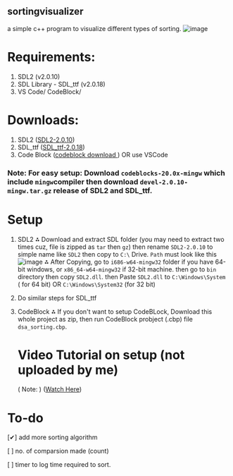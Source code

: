 ## sortingvisualizer
a simple c++ program to visualize different types of sorting.
![image](https://github.com/user-attachments/assets/b963879b-e254-4ad5-ae0c-a8f8dfdd40f5)
# Requirements:
1. SDL2 (v2.0.10)
2. SDL Library - SDL_ttf (v2.0.18)
3. VS Code/ CodeBlock/

# Downloads: 
1. SDL2 ([SDL2-2.0.10](https://github.com/libsdl-org/SDL/releases/tag/release-2.0.10))
2. SDL_ttf ([SDL_ttf-2.0.18](https://github.com/libsdl-org/SDL_ttf/releases/tag/release-2.0.18))
3. Code Block ([codeblock download ](https://www.codeblocks.org/downloads/binaries/https://www.codeblocks.org/downloads/binaries/)) OR use VSCode

### Note: For easy setup: Download `codeblocks-20.0x-mingw` which include `mingw`compiler then download `devel-2.0.10-mingw.tar.gz` release of SDL2 and SDL_ttf.


# Setup
1. SDL2
 ⁂ Download and extract SDL folder (you may need to extract two times cuz, file is zipped as `tar` then `gz`) then rename `SDL2-2.0.10` to simple name like `SDL2` then copy to `C:\` Drive. `Path` must 
    look like this
![image](https://github.com/user-attachments/assets/a254fd0b-506c-4cde-9791-4db841d0b012)
 ⁂ After Copying, go to `i686-w64-mingw32` folder if you have 64-bit windows, or `x86_64-w64-mingw32` if 32-bit machine. then go to `bin` directory then copy `SDL2.dll`.
    then Paste `SDL2.dll` to `C:\Windows\System` ( for 64 bit) OR `C:\Windows\System32` (for 32 bit)

2. Do similar steps for SDL_ttf

3. CodeBlock
   ⁂ If you don't want to setup CodeBLock, Download this whole project as zip, then run CodeBlock probject (.cbp)  file `dsa_sorting.cbp`.


   # Video  Tutorial on setup (not uploaded by me)
   ( Note: )
     ([Watch Here](https://www.youtube.com/watch?v=L9Rm5U8w6aE))
# To-do
  [✔] add more sorting algorithm
 
  [  ] no. of comparsion made (count)
  
  [  ] timer to log time required to sort.

  
